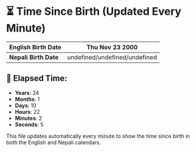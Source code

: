 # ⏳ Time Since Birth (Updated Every Minute)

| **English Birth Date** | Thu Nov 23 2000 |
|------------------------|-------------------------------------|
| **Nepali Birth Date**  | undefined/undefined/undefined                  |

## 📅 Elapsed Time:

- **Years**: 24
- **Months**: 1
- **Days**: 10
- **Hours**: 22
- **Minutes**: 2
- **Seconds**: 5

This file updates automatically every minute to show the time since birth in both the English and Nepali calendars.